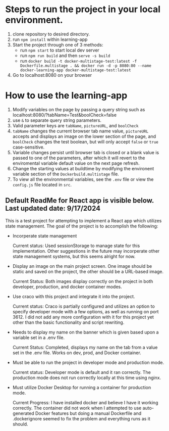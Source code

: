 # Steps to run the project in your local environment.
1. clone repository to desired directory.
2. run `npm install` within learning-app
3. Start the project through one of 3 methods: 
    * run `npm start` to start local dev server
    * run `npm run build` and then `serve -s build`
    * run `docker build -t docker-multistage-test:latest -f Dockerfile.multistage . && docker run -d -p 8080:80 --name docker-learning-app docker-multistage-test:latest`  
4. Go to localhost:8080 on your browser

# How to use the learning-app
1. Modify variables on the page by passing a query string such as localhost:8080/?tabName=Test&boolCheck=false
2. use `&` to separate query string parameters.
3. Valid parameter keys are `tabName`, `pictureURL`, and `boolCheck`
4. `tabName` changes the current browser tab name value, `pictureURL` accepts and displays an image on the lower section of the page, and `boolCheck` changes the test boolean, but will only accept `false` or `true` case-sensitive.
5. Variable changes persist until browser tab is closed or a blank value is passed to one of the parameters, after which it will revert to the enviromental variable default value on the next page refresh.
6. Change the starting values at buildtime by modifying the environent variable section of the `Dockerbuild.multistage` file.
7. To view all the environmental variables, see the `.env` file or view the `config.js` file located in `src`.


## Default ReadMe for React app is visible below. Last updated date: 9/17/2024

This is a test project for attempting to implement a React app which utilizes state management. The goal of the project is to accomplish the following:

* Incorperate state management
   
    Current status: Used sessionStorage to manage state for this implementation. Other suggestions in the future may incorperate other state management systems, but this seems alright for now.

* Display an image on the main project screen. One image should be static and saved on the project, the other should be a URL-based image.
        
   Current Status: Both images display correctly on the project in both developer, production, and docker container modes.

* Use craco with this project and integrate it into the project.
    
    Current status: Craco is partially configured and utilizes an option to specify developer mode with a few options, as well as running on port 3612. I did not add any more configuration with it for this project yet other than the basic functionality and script rewriting.

* Needs to display my name on the banner which is given based upon a variable set in a .env file.

    Current Status: Completed, displays my name on the tab from a value set in the .env file. Works on dev, prod, and Docker container.

* Must be able to run the project in developer mode and production mode.

    Current status: Developer mode is default and it ran correctly. The production mode does not run correctly locally at this time using nginx.

* Must utilize Docker Desktop for running a container for production mode.

    Current Progress: I have installed docker and believe I have it working correctly. The container did not work when I attempted to use auto-generated Docker features but doing a manual Dockerfile and .dockerignore seemed to fix the problem and everything runs as it should.
